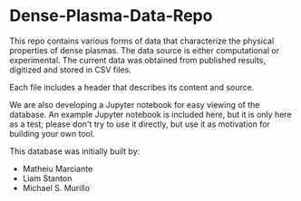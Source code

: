 # Dense-Plasma-Data-Repo

This repo contains various forms of data that characterize the physical properties of dense plasmas. The data source is either computational or experimental. The current data was obtained from published results, digitized and stored in CSV files.

Each file includes a header that describes its content and source.

We are also developing a Jupyter notebook for easy viewing of the database. An example Jupyter notebook is included here, but it is only here as a test; please don't try to use it directly, but use it as motivation for building your own tool.


This database was initially built by:
* Matheiu Marciante
* Liam Stanton
* Michael S. Murillo
